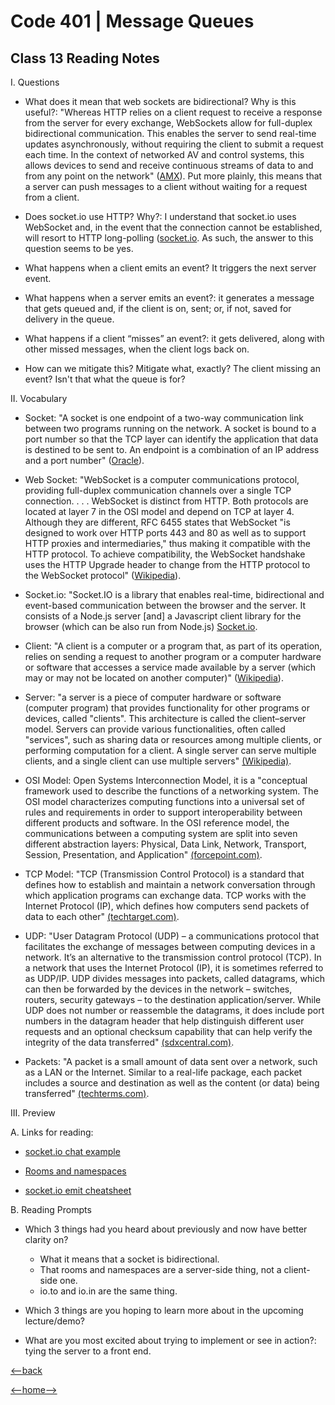 # Code 401 | Message Queues

## Class 13 Reading Notes

I. Questions

- What does it mean that web sockets are bidirectional? Why is this useful?: "Whereas HTTP relies on a client request to receive a response from the server for every exchange, WebSockets allow for full-duplex bidirectional communication. This enables the server to send real-time updates asynchronously, without requiring the client to submit a request each time. In the context of networked AV and control systems, this allows devices to send and receive continuous streams of data to and from any point on the network" ([AMX](https://www.amx.com/en/site_elements/benefits-and-applications-of-websockets)). Put more plainly, this means that a server can push messages to a client without waiting for a request from a client.

- Does socket.io use HTTP? Why?: I understand that socket.io uses WebSocket and, in the event that the connection cannot be established, will resort to HTTP long-polling ([socket.io](https://socket.io/docs/v3/index.html). As such, the answer to this question seems to be yes.

- What happens when a client emits an event? It triggers the next server event.

- What happens when a server emits an event?: it generates a message that gets queued and, if the client is on, sent; or, if not, saved for delivery in the queue.

- What happens if a client “misses” an event?: it gets delivered, along with other missed messages, when the client logs back on.

- How can we mitigate this? Mitigate what, exactly? The client missing an event? Isn't that what the queue is for?

II. Vocabulary

- Socket: "A socket is one endpoint of a two-way communication link between two programs running on the network. A socket is bound to a port number so that the TCP layer can identify the application that data is destined to be sent to. An endpoint is a combination of an IP address and a port number" ([Oracle](https://docs.oracle.com/javase/tutorial/networking/sockets/definition.html#:~:text=Definition%3A,address%20and%20a%20port%20number.)).

- Web Socket: "WebSocket is a computer communications protocol, providing full-duplex communication channels over a single TCP connection. . . . WebSocket is distinct from HTTP. Both protocols are located at layer 7 in the OSI model and depend on TCP at layer 4. Although they are different, RFC 6455 states that WebSocket "is designed to work over HTTP ports 443 and 80 as well as to support HTTP proxies and intermediaries," thus making it compatible with the HTTP protocol. To achieve compatibility, the WebSocket handshake uses the HTTP Upgrade header to change from the HTTP protocol to the WebSocket protocol" ([Wikipedia](https://en.wikipedia.org/wiki/WebSocket#:~:text=WebSocket%20is%20a%20computer%20communications,WebSocket%20is%20distinct%20from%20HTTP)).

- Socket.io: "Socket.IO is a library that enables real-time, bidirectional and event-based communication between the browser and the server. It consists of a Node.js server [and]
a Javascript client library for the browser (which can be also run from Node.js) [Socket.io](https://socket.io/docs/v3/index.html).

- Client: "A client is a computer or a program that, as part of its operation, relies on sending a request to another program or a computer hardware or software that accesses a service made available by a server (which may or may not be located on another computer)" ([Wikipedia](https://en.wikipedia.org/wiki/Client_(computing)#:~:text=A%20client%20is%20a%20computer,be%20located%20on%20another%20computer)). 

- Server: "a server is a piece of computer hardware or software (computer program) that provides functionality for other programs or devices, called "clients". This architecture is called the client–server model. Servers can provide various functionalities, often called "services", such as sharing data or resources among multiple clients, or performing computation for a client. A single server can serve multiple clients, and a single client can use multiple servers" [(Wikipedia)](https://en.wikipedia.org/wiki/Server_(computing)#:~:text=In%20computing%2C%20a%20server%20is,devices%2C%20called%20%22clients%22).

- OSI Model: Open Systems Interconnection Model, it is a "conceptual framework used to describe the functions of a networking system. The OSI model characterizes computing functions into a universal set of rules and requirements in order to support interoperability between different products and software. In the OSI reference model, the communications between a computing system are split into seven different abstraction layers: Physical, Data Link, Network, Transport, Session, Presentation, and Application" [(forcepoint.com)](<https://www.forcepoint.com/cyber-edu/osi-model#:~:text=The%20OSI%20Model%20(Open%20Systems,between%20different%20products%20and%20software>).

- TCP Model: "TCP (Transmission Control Protocol) is a standard that defines how to establish and maintain a network conversation through which application programs can exchange data. TCP works with the Internet Protocol (IP), which defines how computers send packets of data to each other" [(techtarget.com)](https://searchnetworking.techtarget.com/definition/TCP#:~:text=TCP%20(Transmission%20Control%20Protocol)%20is,of%20data%20to%20each%20other).

- UDP: "User Datagram Protocol (UDP) – a communications protocol that facilitates the exchange of messages between computing devices in a network. It’s an alternative to the transmission control protocol (TCP). In a network that uses the Internet Protocol (IP), it is sometimes referred to as UDP/IP. UDP divides messages into packets, called datagrams, which can then be forwarded by the devices in the network – switches, routers, security gateways – to the destination application/server. While UDP does not number or reassemble the datagrams, it does include port numbers in the datagram header that help distinguish different user requests and an optional checksum capability that can help verify the integrity of the data transferred" [(sdxcentral.com)](https://www.sdxcentral.com/resources/glossary/user-datagram-protocol-udp/#:~:text=User%20Datagram%20Protocol%20(UDP)%20%E2%80%93,referred%20to%20as%20UDP%2FIP).

- Packets: "A packet is a small amount of data sent over a network, such as a LAN or the Internet. Similar to a real-life package, each packet includes a source and destination as well as the content (or data) being transferred" [(techterms.com)](https://techterms.com/definition/packet#:~:text=A%20packet%20is%20a%20small,(or%20data)%20being%20transferred).

III. Preview

A. Links for reading:

- [socket.io chat example](https://canvas.instructure.com/courses/2443160/discussion_topics/10234970)

- [Rooms and namespaces](https://socket.io/docs/v3/rooms/index.html)

- [socket.io emit cheatsheet](https://socket.io/docs/v3/emit-cheatsheet/index.html)

B. Reading Prompts

- Which 3 things had you heard about previously and now have better clarity on?
  - What it means that a socket is bidirectional.
  - That rooms and namespaces are a server-side thing, not a client-side one.
  - io.to and io.in are the same thing.

- Which 3 things are you hoping to learn more about in the upcoming lecture/demo?

- What are you most excited about trying to implement or see in action?: tying the server to a front end.

[<--back](401week3.md)

[<--home-->](../../README.md)

